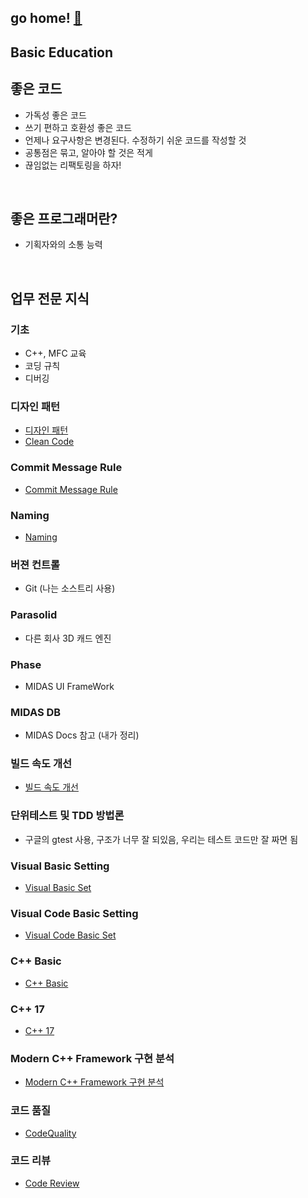
## go home! [:house_with_garden:](https://github.com/wnsgml972/midas_log)

## Basic Education

## 좋은 코드

 * 가독성 좋은 코드
 * 쓰기 편하고 호환성 좋은 코드
 * 언제나 요구사항은 변경된다. 수정하기 쉬운 코드를 작성할 것
 * 공통점은 묶고, 알아야 할 것은 적게
 * 끊임없는 리팩토링을 하자!

<br/>

## 좋은 프로그래머란?

 * 기획자와의 소통 능력


<br/>

## 업무 전문 지식

### 기초
* C++, MFC 교육
* 코딩 규칙
* 디버깅

### 디자인 패턴
* [디자인 패턴](./DesignPattern.md)
* [Clean Code](/contents/BasicEducation/CleanCode.md)

### Commit Message Rule

* [Commit Message Rule](./commit.md)

### Naming

* [Naming](/contents/BasicEducation/Naming.md)

### 버젼 컨트롤
* Git (나는 소스트리 사용)

### Parasolid
* 다른 회사 3D 캐드 엔진

### Phase
* MIDAS UI FrameWork

### MIDAS DB
* MIDAS Docs 참고 (내가 정리)

### 빌드 속도 개선
* [빌드 속도 개선](./Build.md)

### 단위테스트 및 TDD 방법론
* 구글의 gtest 사용, 구조가 너무 잘 되있음, 우리는 테스트 코드만 잘 짜면 됨

### Visual Basic Setting

* [Visual Basic Set](./VisualBasicSet.md)

### Visual Code Basic Setting

* [Visual Code Basic Set](./VisualCodeBasicSet.md)

### C++ Basic

* [C++ Basic](./CppBasic.md)

### C++ 17

* [C++ 17](./cpp17.md)

### Modern C++ Framework 구현 분석

* [Modern C++ Framework 구현 분석](/contents/BasicEducation/framework.md)

### 코드 품질
* [CodeQuality](/contents/BasicEducation/CodeQuality.md)

### 코드 리뷰
* [Code Review](/contents/BasicEducation/CodeReview.md)